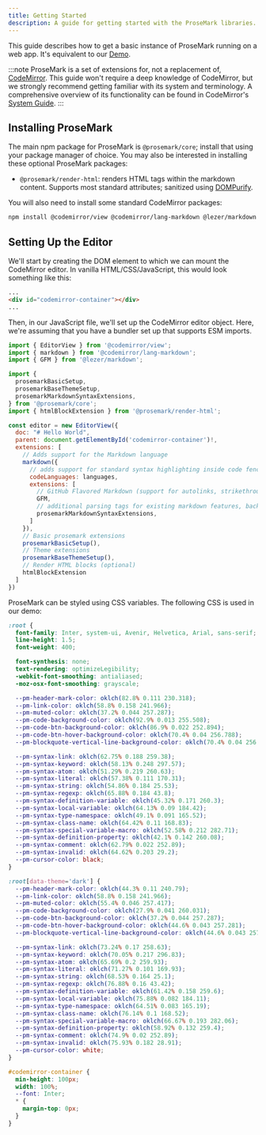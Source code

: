 ```yaml
---
title: Getting Started
description: A guide for getting started with the ProseMark libraries.
---
```


This guide describes how to get a basic instance of ProseMark running on a web app. It's equivalent to our [Demo](/demo).

:::note
ProseMark is a set of extensions for, not a replacement of, [CodeMirror](https://codemirror.net/). This guide won't require a deep knowledge of CodeMirror, but we strongly recommend getting familiar with its system and terminology. A comprehensive overview of its functionality can be found in CodeMirror's [System Guide](https://codemirror.net/docs/guide/).
:::

## Installing ProseMark

The main npm package for ProseMark is `@prosemark/core`; install that using your package manager of choice. You may also be interested in installing these optional ProseMark packages:

- `@prosemark/render-html`: renders HTML tags within the markdown content. Supports most standard attributes; sanitized using [DOMPurify](https://github.com/cure53/DOMPurify).

You will also need to install some standard CodeMirror packages:

```bash
npm install @codemirror/view @codemirror/lang-markdown @lezer/markdown @codemirror/language-data
```

## Setting Up the Editor

We'll start by creating the DOM element to which we can mount the CodeMirror editor. In vanilla HTML/CSS/JavaScript, this would look something like this:

```html
...
<div id="codemirror-container"></div>
...
```

Then, in our JavaScript file, we'll set up the CodeMirror editor object. Here, we're assuming that you have a bundler set up that supports ESM imports.

```javascript
import { EditorView } from '@codemirror/view';
import { markdown } from '@codemirror/lang-markdown';
import { GFM } from '@lezer/markdown';

import {
  prosemarkBasicSetup,
  prosemarkBaseThemeSetup,
  prosemarkMarkdownSyntaxExtensions,
} from '@prosemark/core';
import { htmlBlockExtension } from '@prosemark/render-html';

const editor = new EditorView({
  doc: "# Hello World",
  parent: document.getElementById('codemirror-container')!,
  extensions: [
    // Adds support for the Markdown language
    markdown({
      // adds support for standard syntax highlighting inside code fences
      codeLanguages: languages,
      extensions: [
        // GitHub Flavored Markdown (support for autolinks, strikethroughs)
        GFM,
        // additional parsing tags for existing markdown features, backslash escapes, emojis
        prosemarkMarkdownSyntaxExtensions,
      ]
    }),
    // Basic prosemark extensions
    prosemarkBasicSetup(),
    // Theme extensions
    prosemarkBaseThemeSetup(),
    // Render HTML blocks (optional)
    htmlBlockExtension
  ]
})
```

ProseMark can be styled using CSS variables. The following CSS is used in our demo:

```css
:root {
  font-family: Inter, system-ui, Avenir, Helvetica, Arial, sans-serif;
  line-height: 1.5;
  font-weight: 400;

  font-synthesis: none;
  text-rendering: optimizeLegibility;
  -webkit-font-smoothing: antialiased;
  -moz-osx-font-smoothing: grayscale;

  --pm-header-mark-color: oklch(82.8% 0.111 230.318);
  --pm-link-color: oklch(58.8% 0.158 241.966);
  --pm-muted-color: oklch(37.2% 0.044 257.287);
  --pm-code-background-color: oklch(92.9% 0.013 255.508);
  --pm-code-btn-background-color: oklch(86.9% 0.022 252.894);
  --pm-code-btn-hover-background-color: oklch(70.4% 0.04 256.788);
  --pm-blockquote-vertical-line-background-color: oklch(70.4% 0.04 256.788);

  --pm-syntax-link: oklch(62.75% 0.188 259.38);
  --pm-syntax-keyword: oklch(58.13% 0.248 297.57);
  --pm-syntax-atom: oklch(51.29% 0.219 260.63);
  --pm-syntax-literal: oklch(57.38% 0.111 170.31);
  --pm-syntax-string: oklch(54.86% 0.184 25.53);
  --pm-syntax-regexp: oklch(65.88% 0.184 43.8);
  --pm-syntax-definition-variable: oklch(45.32% 0.171 260.3);
  --pm-syntax-local-variable: oklch(64.13% 0.09 184.42);
  --pm-syntax-type-namespace: oklch(49.1% 0.091 165.52);
  --pm-syntax-class-name: oklch(64.42% 0.11 168.83);
  --pm-syntax-special-variable-macro: oklch(52.58% 0.212 282.71);
  --pm-syntax-definition-property: oklch(42.1% 0.142 260.08);
  --pm-syntax-comment: oklch(62.79% 0.022 252.89);
  --pm-syntax-invalid: oklch(64.62% 0.203 29.2);
  --pm-cursor-color: black;
}

:root[data-theme='dark'] {
  --pm-header-mark-color: oklch(44.3% 0.11 240.79);
  --pm-link-color: oklch(58.8% 0.158 241.966);
  --pm-muted-color: oklch(55.4% 0.046 257.417);
  --pm-code-background-color: oklch(27.9% 0.041 260.031);
  --pm-code-btn-background-color: oklch(37.2% 0.044 257.287);
  --pm-code-btn-hover-background-color: oklch(44.6% 0.043 257.281);
  --pm-blockquote-vertical-line-background-color: oklch(44.6% 0.043 257.281);

  --pm-syntax-link: oklch(73.24% 0.17 258.63);
  --pm-syntax-keyword: oklch(70.05% 0.217 296.83);
  --pm-syntax-atom: oklch(65.69% 0.2 259.93);
  --pm-syntax-literal: oklch(71.27% 0.101 169.93);
  --pm-syntax-string: oklch(68.53% 0.164 25.1);
  --pm-syntax-regexp: oklch(76.88% 0.16 43.42);
  --pm-syntax-definition-variable: oklch(61.42% 0.158 259.6);
  --pm-syntax-local-variable: oklch(75.88% 0.082 184.11);
  --pm-syntax-type-namespace: oklch(64.51% 0.083 165.19);
  --pm-syntax-class-name: oklch(76.14% 0.1 168.52);
  --pm-syntax-special-variable-macro: oklch(66.67% 0.193 282.06);
  --pm-syntax-definition-property: oklch(58.92% 0.132 259.4);
  --pm-syntax-comment: oklch(74.9% 0.02 252.89);
  --pm-syntax-invalid: oklch(75.93% 0.182 28.91);
  --pm-cursor-color: white;
}

#codemirror-container {
  min-height: 100px;
  width: 100%;
  --font: Inter;
  * {
    margin-top: 0px;
  }
}
```
